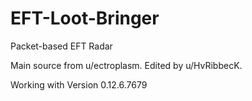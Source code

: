 # EFT-Loot-Bringer
Packet-based EFT Radar

Main source from u/ectroplasm.
Edited by u/HvRibbecK.

Working with Version 0.12.6.7679
